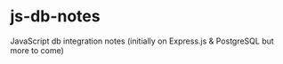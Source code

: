 # js-db-notes
JavaScript db integration notes (initially on Express.js &amp; PostgreSQL but more to come)
